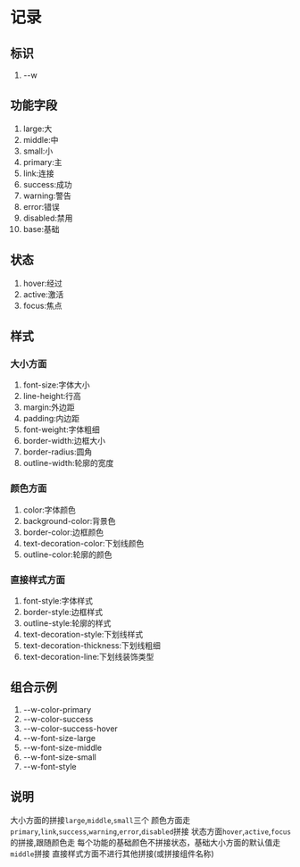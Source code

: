 # 记录

## 标识

1. --w

## 功能字段

1. large:大
2. middle:中
3. small:小
4. primary:主
5. link:连接
6. success:成功
7. warning:警告
8. error:错误
9. disabled:禁用
10. base:基础

## 状态

1. hover:经过
2. active:激活
3. focus:焦点

## 样式

### 大小方面

1. font-size:字体大小
2. line-height:行高
3. margin:外边距
4. padding:内边距
5. font-weight:字体粗细
6. border-width:边框大小
7. border-radius:圆角
8. outline-width:轮廓的宽度

### 颜色方面

1. color:字体颜色
2. background-color:背景色
3. border-color:边框颜色
4. text-decoration-color:下划线颜色
5. outline-color:轮廓的颜色

### 直接样式方面

1. font-style:字体样式
2. border-style:边框样式
3. outline-style:轮廓的样式
4. text-decoration-style:下划线样式
5. text-decoration-thickness:下划线粗细
6. text-decoration-line:下划线装饰类型

## 组合示例

1. --w-color-primary
2. --w-color-success
3. --w-color-success-hover
4. --w-font-size-large
5. --w-font-size-middle
6. --w-font-size-small
7. --w-font-style

## 说明

大小方面的拼接`large`,`middle`,`small`三个
颜色方面走`primary`,`link`,`success`,`warning`,`error`,`disabled`拼接
状态方面`hover`,`active`,`focus`的拼接,跟随颜色走
每个功能的基础颜色不拼接状态，基础大小方面的默认值走`middle`拼接
直接样式方面不进行其他拼接(或拼接组件名称)
